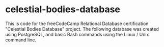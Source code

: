 # celestial-bodies-database

This is code for the freeCodeCamp Relational Database certification "Celestial Bodies Database" project. The following database was created using PostgreSQL, and basic Bash commands using the Linux / Unix command line.
